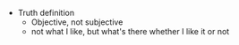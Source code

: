 - Truth definition
   - Objective, not subjective
   - not what I like, but what's there whether I like it or not
